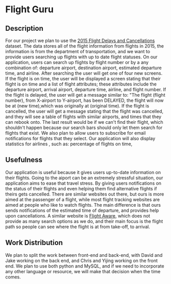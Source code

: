 # Flight Guru

## Description
For our project we plan to use the [2015 Flight Delays and Cancellations](https://www.kaggle.com/datasets/usdot/flight-delays) dataset. The data stores all of the flight information from flights in 2015, the information is from the department of transportation, and we want to provide users searching up flights with up to date flight statuses. On our application, users can search up flights by flight number or by a any combination of: departure airport, destination airport, estimated departure time, and airline. After searching the user will get one of four new screens. If the flight is on time, the user will be displayed a screen stating that their flight is on time and a list of flight attributes; these attributes include the departure airport, arrival airport, departure time, airline, and flight number. If the flight is delayed, the user will get a message similar to: "The flight (flight number), from X-airport to Y-airport, has been DELAYED, the flight will now be at (new time),which was  originally at (original time). If the flight is cancelled, the user will get a message stating that the flight was cancelled, and they will see a table of flights with similar airports, and times that they can rebook onto. The last result would be if we  can't find their flight, which shouldn't happen because our search bars should only let them search for flights that exist. We also plan to allow users to subscribe for email notifications for flights that they select. Our application will also display statistics for airlines , such as: percentage of flights on time, 

## Usefulness
Our application is useful because it gives users up-to-date information on their flights. Going to the aiport can be an extremely stressful situation, our application aims to ease that travel stress. By giving users notifications on the status of their flights and even helping them find alternative flights if theirs gets cancelled. There are similar websites out there, but ours is more aimed at the passenger of a flight, while most flight tracking websites are aimed at people who like to watch flights. The main difference is that ours sends notifications of the estimated time of departure, and provides help upon cancellations. A similar website is [Flight Aware](https://flightaware.com/), which does not provide as many search options as we do, and their main focus is the flight path so people can see where the flight is at from take-off, to arrival. 

## Work Distribution
We plan to split the work between front-end and back-end, with David and Jake working on the back end, and Chris and Yijing working on the front end. We plan to use both python and MySQL, and if we need to incorporate any other language or resource, we will make that decision when the time comes.
